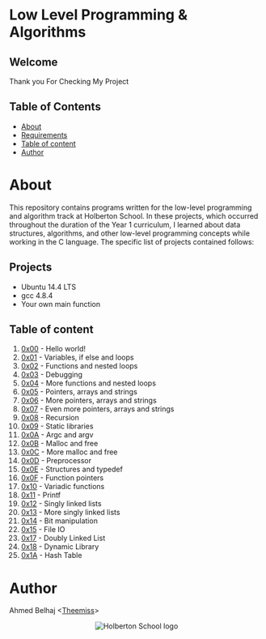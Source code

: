 # Low Level Programming & Algorithms

## Welcome
Thank you For Checking My Project

## Table of Contents
* [About](#about)
* [Requirements](#requirements)
* [Table of content](##Project)
* [Author](#Author)

# About
This repository contains programs written for the low-level programming and algorithm track at Holberton School. In these projects, which occurred throughout 
the duration of the Year 1 curriculum, I learned about data structures, algorithms, and other low-level programming concepts while working in the C language.
The specific list of projects contained follows:

## Projects
* Ubuntu 14.4 LTS
* gcc 4.8.4
* Your own main function

## Table of content
1. [0x00](https://github.com/Theemiss/holbertonschool-low_level_programming/tree/master/0x00-hello_world) - Hello world!
2. [0x01](https://github.com/Theemiss/holbertonschool-low_level_programming/tree/master/0x01-variables_if_else_while) - Variables, if else and loops
3. [0x02](https://github.com/Theemiss/holbertonschool-low_level_programming/tree/master/0x02-functions_nested_loops) - Functions and nested loops
4. [0x03](https://github.com/Theemiss/holbertonschool-low_level_programming/tree/master/0x03-debugging) - Debugging
5. [0x04](https://github.com/Theemiss/holbertonschool-low_level_programming/tree/master/0x04-more_functions_nested_loops) - More functions and nested loops
6. [0x05](https://github.com/Theemiss/holbertonschool-low_level_programming/tree/master/0x05-pointers_arrays_strings) - Pointers, arrays and strings
7. [0x06](https://github.com/Theemiss/holbertonschool-low_level_programming/tree/master/0x06-pointers_arrays_strings) - More pointers, arrays and strings
8. [0x07](https://github.com/Theemiss/holbertonschool-low_level_programming/tree/master/0x07-pointers_arrays_strings) - Even more pointers, arrays and strings
9. [0x08](https://github.com/Theemiss/holbertonschool-low_level_programming/tree/master/0x08-recursion) - Recursion
10. [0x09](https://github.com/Theemiss/holbertonschool-low_level_programming/tree/master/0x09-static_libraries) - Static libraries
11. [0x0A](https://github.com/Theemiss/holbertonschool-low_level_programming/tree/master/0x0A-argc_argv) - Argc and argv
12. [0x0B](https://github.com/Theemiss/holbertonschool-low_level_programming/tree/master/0x0B-malloc_free) - Malloc and free
13. [0x0C](https://github.com/Theemiss/holbertonschool-low_level_programming/tree/master/0x0C-more_malloc_free) - More malloc and free
14. [0x0D](https://github.com/Theemiss/holbertonschool-low_level_programming/tree/master/0x0D-preprocessor) - Preprocessor
15. [0x0E](https://github.com/Theemiss/holbertonschool-low_level_programming/tree/master/0x0E-structures_typedef) - Structures and typedef
16. [0x0F](https://github.com/Theemiss/holbertonschool-low_level_programming/tree/master/0x0F-function_pointers) - Function pointers
17. [0x10](https://github.com/Theemiss/holbertonschool-low_level_programming/tree/master/0x10-variadic_functions) - Variadic functions
18. [0x11](https://github.com/Theemiss/printf) - Printf
19. [0x12](https://github.com/Theemiss/holbertonschool-low_level_programming/tree/master/0x12-singly_linked_lists) - Singly linked lists
20. [0x13](https://github.com/Theemiss/holbertonschool-low_level_programming/tree/master/0x13-more_singly_linked_lists) - More singly linked lists
21. [0x14](https://github.com/Theemiss/holbertonschool-low_level_programming/tree/master/0x14-bit_manipulation) - Bit manipulation
22. [0x15](https://github.com/Theemiss/holbertonschool-low_level_programming/tree/master/0x15-file_io) - File IO
23. [0x17](https://github.com/Theemiss/holbertonschool-low_level_programming/tree/master/0x17-doubly_linked_lists) - Doubly Linked List
23. [0x18](https://github.com/Theemiss/holbertonschool-low_level_programming/tree/master/0x18-dynamic_libraries) - Dynamic Library
24. [0x1A](https://github.com/Theemiss/holbertonschool-low_level_programming/tree/master/0x1A-hash_tables) - Hash Table


# Author
Ahmed Belhaj <[Theemiss](https://github.com/Theemiss)>

<p align="center">
  <img src="http://www.holbertonschool.com/holberton-logo.png" alt="Holberton School logo">
</p>